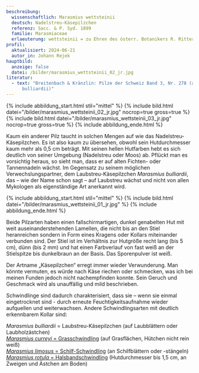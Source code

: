 ```yaml
---
beschreibung:
  wissenschaftlich: Marasmius wettsteinii
  deutsch: Nadelstreu-Käsepilzchen
  referenz: Sacc. & P. Syd. 1899
  familie: Marasmiaceae
  erlaeuterung: wettsteinii = zu Ehren des österr. Botanikers R. Ritter v. Wettstein
profil:
  aktualisiert: 2024-06-21
  autor_in: Johann Rejek
hauptbild:
  anzeige: false
  datei: /bilder/marasmius_wettsteinii_02_jr.jpg
literatur:
  - text: "Breitenbach & Kränzlin: Pilze der Schweiz Band 3, Nr. 278 (als Marasmius
      bulliardii)"
---
```

{% include abbildung_start.html stil="mittel" %}
{% include bild.html datei="/bilder/marasmius_wettsteinii_02_jr.jpg" nocrop=true gross=true %}
{% include bild.html datei="/bilder/marasmius_wettsteinii_03_jr.jpg" nocrop=true gross=true %}
{% include abbildung_ende.html %}

Kaum ein anderer Pilz taucht in solchen Mengen auf wie das Nadelstreu-Käsepilzchen. Es ist also kaum zu übersehen, obwohl sein Hutdurchmesser kaum mehr als 0,5 cm beträgt. Mit seinen hellen Hutfarben hebt es sich deutlich von seiner Umgebung (Nadelstreu oder Moos) ab. Pflückt man es vorsichtig heraus, so sieht man, dass er auf alten Fichten- oder Tannennadeln wächst. Im Gegensatz zu seinem möglichen Verwechslungspartner, dem Laubstreu-Käsepilzchen *Marasmius bulliardii*, das – wie der Name schon sagt – auf Laubstreu wächst und nicht von allen Mykologen als eigenständige Art anerkannt wird.

{% include abbildung_start.html stil="mittel" %}
{% include bild.html datei="/bilder/marasmius_wettsteinii_01_jr.jpg" %}
{% include abbildung_ende.html %}

Beide Pilzarten haben einen fallschirmartigen, dunkel genabelten Hut mit weit auseinanderstehenden Lamellen, die nicht bis an den Stiel heranreichen sondern in Form eines Kragens oder Kollars miteinander verbunden sind. Der Stiel ist im Verhältnis zur Hutgröße recht lang (bis 5 cm), dünn (bis 2 mm) und hat einen Farbverlauf von fast weiß an der Stielspitze bis dunkelbraun an der Basis. Das Sporenpulver ist weiß.

Der Artname „Käsepilzchen“ erregt immer wieder Verwunderung. Man könnte vermuten, es würde nach Käse riechen oder schmecken, was ich bei meinen Funden jedoch nicht nachempfinden konnte. Sein Geruch und Geschmack wird als unauffällig und mild beschrieben.

Schwindlinge sind dadurch charakterisiert, dass sie – wenn sie einmal eingetrocknet sind - durch erneute Feuchtigkeitsaufnahme wieder aufquellen und weiterwachsen. Andere Schwindlingsarten mit deutlich erkennbarem Kollar sind:

*Marasmius bulliardii* = Laubstreu-Käsepilzchen (auf Laubblättern oder Laubholzästchen)\
[*Marasmius curreyi* = Grasschwindling](/pilze/marasmius-curreyi-grasschwindling) (auf Grasflächen, Hütchen nicht rein weiß)\
[*Marasmius limosus* = Schilf-Schwindling](/pilze/marasmius-limosus-schilf-schwindling) (an Schilfblättern oder -stängeln)\
[*Marasmius rotula* = Halsbandschwindling](/pilze/marasmius-rotula-halsbandschwindling) (Hutdurchmesser bis 1,5 cm, an Zweigen und Ästchen am Boden)